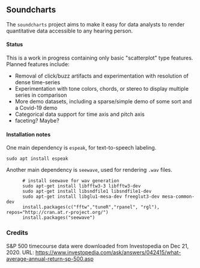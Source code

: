 ## Soundcharts

The `soundcharts` project aims to make it easy for data analysts to render quantitative data accessible to any hearing person.  

#### Status

This is a work in progress containing only basic "scatterplot" type features. Planned features include:

- Removal of click/buzz artifacts and experimentation with resolution of dense time-series
- Experimentation with tone colors, chords, or stereo to display multiple series in comparison
- More demo datasets, including a sparse/simple demo of some sort and a Covid-19 demo
- Categorical data support for time axis and pitch axis
- faceting? Maybe?

#### Installation notes

One main dependency is `espeak`, for text-to-speech labeling.

    sudo apt install espeak          

Another main dependency is `seewave`, used for rendering `.wav` files.
        
          # install seewave for wav generation
          sudo apt-get install libfftw3-3 libfftw3-dev
          sudo apt-get install libsndfile1 libsndfile1-dev
          sudo apt-get install libglu1-mesa-dev freeglut3-dev mesa-common-dev
          install.packages(c("fftw","tuneR","rpanel", "rgl"), repos="http://cran.at.r-project.org/")
          install.packages("seewave")


### Credits

S&P 500 timecourse data were downloaded from Investopedia
 on Dec 21, 2020. URL: https://www.investopedia.com/ask/answers/042415/what-average-annual-return-sp-500.asp
